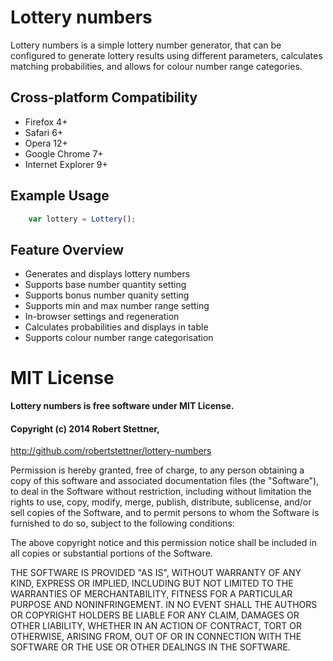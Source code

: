 Lottery numbers
===============

Lottery numbers is a simple lottery number generator, that can be configured to 
generate lottery results using different parameters, calculates matching 
probabilities, and allows for colour number range categories.

Cross-platform Compatibility
----------------------------

* Firefox 4+
* Safari 6+
* Opera 12+
* Google Chrome 7+
* Internet Explorer 9+

Example Usage
-------------

```js
    var lottery = Lottery();
```

Feature Overview
----------------

* Generates and displays lottery numbers
* Supports base number quantity setting
* Supports bonus number quanity setting
* Supports min and max number range setting
* In-browser settings and regeneration
* Calculates probabilities and displays in table
* Supports colour number range categorisation

MIT License
===========

**Lottery numbers is free software under MIT License.**

#### Copyright (c) 2014 Robert Stettner,<br />
http://github.com/robertstettner/lottery-numbers

Permission is hereby granted, free of charge, to any person obtaining
a copy of this software and associated documentation files (the
"Software"), to deal in the Software without restriction, including
without limitation the rights to use, copy, modify, merge, publish,
distribute, sublicense, and/or sell copies of the Software, and to
permit persons to whom the Software is furnished to do so, subject to
the following conditions:

The above copyright notice and this permission notice shall be
included in all copies or substantial portions of the Software.

THE SOFTWARE IS PROVIDED "AS IS", WITHOUT WARRANTY OF ANY KIND,
EXPRESS OR IMPLIED, INCLUDING BUT NOT LIMITED TO THE WARRANTIES OF
MERCHANTABILITY, FITNESS FOR A PARTICULAR PURPOSE AND
NONINFRINGEMENT. IN NO EVENT SHALL THE AUTHORS OR COPYRIGHT HOLDERS BE
LIABLE FOR ANY CLAIM, DAMAGES OR OTHER LIABILITY, WHETHER IN AN ACTION
OF CONTRACT, TORT OR OTHERWISE, ARISING FROM, OUT OF OR IN CONNECTION
WITH THE SOFTWARE OR THE USE OR OTHER DEALINGS IN THE SOFTWARE.
